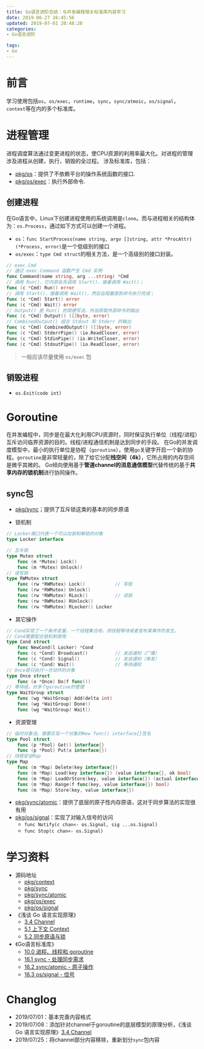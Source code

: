 ```yaml
---
title: Go语言进阶总结：与并发编程相关标准库内容学习
date: 2019-06-27 16:45:56
updated: 2019-07-01 20:48:20
categories:
- Go语言进阶

tags:
- Go
---
```

# 前言
学习使用包括`os`，`os/exec`，`runtime`，`sync`，`sync/atmoic`，`os/signal`，`context`等在内的多个标准库。

<!-- more -->
# 进程管理
进程调度算法通过变更进程的状态，使CPU资源的利用率最大化。对进程的管理涉及进程从创建，执行，销毁的全过程。
涉及标准库，包括：
- [pkg/os](https://golang.google.cn/pkg/os/)：提供了不依赖平台的操作系统函数的接口.
- [pkg/os/exec](https://golang.google.cn/pkg/os/exec/)：执行外部命令.

## 创建进程
在Go语言中，Linux下创建进程使用的系统调用是`clone`。而与进程相关的结构体为：`os.Process`，通过如下方式可以创建一个进程。
- `os`：`func StartProcess(name string, argv []string, attr *ProcAttr) (*Process, error)`是一个低级别的接口
- `os/exec`：`type Cmd struct`的相关方法，是一个高级别的接口封装。

```go
// exec.Cmd
// 通过 exec.Command 函数产生 Cmd 实例
func Command(name string, arg ...string) *Cmd
// 调用 Run()，它内部会先调用 Start()，接着调用 Wait()；
func (c *Cmd) Run() error
// 调用 Start()，接着调用 Wait()，然后会阻塞直到命令执行完成；
func (c *Cmd) Start() error
func (c *Cmd) Wait() error
// Output() 是 Run() 的简便写法，外加获取外部命令的输出
func (c *Cmd) Output() ([]byte, error)
// CombinedOutput() 组合 Stdout 和 Stderr 的输出
func (c *Cmd) CombinedOutput() ([]byte, error)
func (c *Cmd) StderrPipe() (io.ReadCloser, error)
func (c *Cmd) StdinPipe() (io.WriteCloser, error)
func (c *Cmd) StdoutPipe() (io.ReadCloser, error)
```

> 一般应该尽量使用 `os/exec` 包

## 销毁进程
- `os.Exit(code int)`

# Goroutine
在并发编程中，同步是在最大化利用CPU资源时，同时保证执行单位（线程/进程）互斥访问临界资源的目的。线程/进程通信机制是达到同步的手段。
在Go的并发调度模型中，最小的执行单位是协程（`goroutine`），使用`go`关键字开启一个新的协程。`goroutine`是非常轻量的，除了给它分配**栈空间（4k）**，它所占用的内存空间是微乎其微的。
Go倾向使用基于**管道channel的消息通信模型**代替传统的基于**共享内存的锁机制**进行协同操作。

## sync包
- [pkg/sync](https://golang.google.cn/pkg/sync/)；提供了互斥锁这类的基本的同步原语

- 锁机制
```go
// Locker接口代表一个可以加锁和解锁的对象
type Locker interface

// 互斥锁
type Mutex struct
    func (m *Mutex) Lock()
    func (m *Mutex) Unlock()
// 读写锁
type RWMutex struct
    func (rw *RWMutex) Lock()           // 写锁
    func (rw *RWMutex) Unlock()
    func (rw *RWMutex) RLock()          // 读锁
    func (rw *RWMutex) RUnlock()
    func (rw *RWMutex) RLocker() Locker
```

- 其它操作
```go
// Cond实现了一个条件变量，一个线程集合地，供线程等待或者宣布某事件的发生。
// Cond需要配合锁机制使用
type Cond struct
    func NewCond(l Locker) *Cond
    func (c *Cond) Broadcast()          // 发送通知（广播）
    func (c *Cond) Signal()             // 发送通知（单发）
    func (c *Cond) Wait()               // 等待通知
// Once是只执行一次动作的对象
type Once struct
    func (o *Once) Do(f func())
// 等待组，对多个goroutine的管理
type WaitGroup struct
    func (wg *WaitGroup) Add(delta int)
    func (wg *WaitGroup) Done()
    func (wg *WaitGroup) Wait()
```

- 资源管理
```go
// 临时对象池，需要实现一个对象的New func() interface{}签名
type Pool struct
    func (p *Pool) Get() interface{}
    func (p *Pool) Put(x interface{})
// 线程安全Map
type Map
    func (m *Map) Delete(key interface{})
    func (m *Map) Load(key interface{}) (value interface{}, ok bool)
    func (m *Map) LoadOrStore(key, value interface{}) (actual interface{}, loaded bool)
    func (m *Map) Range(f func(key, value interface{}) bool)
    func (m *Map) Store(key, value interface{})
```

- [pkg/sync/atomic](https://golang.google.cn/pkg/sync/atomic/)：提供了底层的原子性内存原语，这对于同步算法的实现很有用
- [pkg/os/signal](https://golang.google.cn/pkg/os/signal/)：实现了对输入信号的访问
    - `func Notify(c chan<- os.Signal, sig ...os.Signal)`
    - `func Stop(c chan<- os.Signal)`

# 学习资料
- 源码地址
    - [pkg/context](https://golang.google.cn/pkg/context/)
    - [pkg/sync](https://golang.google.cn/pkg/sync/)
    - [pkg/sync/atomic](https://golang.google.cn/pkg/sync/atomic/)
    - [pkg/os/exec](https://golang.google.cn/pkg/os/exec/)
    - [pkg/os/signal](https://golang.google.cn/pkg/os/signal/)
- 《浅谈 Go 语言实现原理》
    - [3.4 Channel](https://draveness.me/golang/datastructure/golang-channel.html)
    - [5.1 上下文 Context](https://draveness.me/golang/concurrency/golang-context.html)
    - [5.2 同步原语与锁](https://draveness.me/golang/concurrency/golang-sync-primitives.html)
- 《Go语言标准库》
    - [10.0 进程、线程和 goroutine](https://github.com/polaris1119/The-Golang-Standard-Library-by-Example/blob/master/chapter10/10.0.md)
    - [16.1 sync - 处理同步需求](https://github.com/polaris1119/The-Golang-Standard-Library-by-Example/blob/master/chapter16/16.01.md)
    - [16.2 sync/atomic - 原子操作](https://github.com/polaris1119/The-Golang-Standard-Library-by-Example/blob/master/chapter16/16.02.md)
    - [16.3 os/signal - 信号](https://github.com/polaris1119/The-Golang-Standard-Library-by-Example/blob/master/chapter16/16.03.md)

[//]: # (TODO:Zoking:2019/07/25)
[//]: # (待添加context和runtime包相关内容)
[//]: # (DUE:2019/08/10)

# Changlog
- 2019/07/01：基本完善内容格式
- 2019/07/08：添加针对channel于goroutine的底层模型的原理分析，《浅谈 Go 语言实现原理》[3.4 Channel](https://draveness.me/golang/datastructure/golang-channel.html)
- 2019/07/25：将channel部分内容移除，重新划分`sync`包内容
